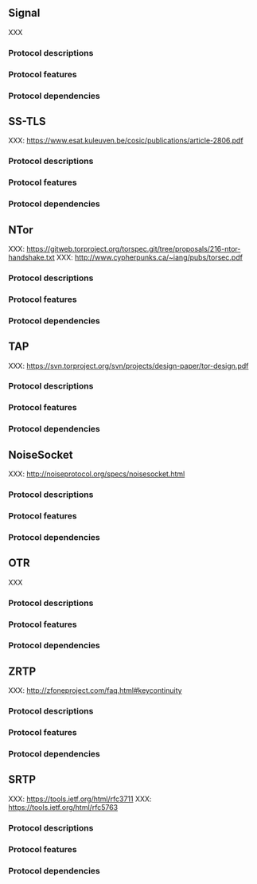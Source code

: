 ## Signal

XXX

### Protocol descriptions
### Protocol features
### Protocol dependencies


## SS-TLS

XXX: https://www.esat.kuleuven.be/cosic/publications/article-2806.pdf

### Protocol descriptions
### Protocol features
### Protocol dependencies

## NTor

XXX: https://gitweb.torproject.org/torspec.git/tree/proposals/216-ntor-handshake.txt
XXX: http://www.cypherpunks.ca/~iang/pubs/torsec.pdf

### Protocol descriptions
### Protocol features
### Protocol dependencies

## TAP

XXX: https://svn.torproject.org/svn/projects/design-paper/tor-design.pdf

### Protocol descriptions
### Protocol features
### Protocol dependencies

## NoiseSocket

XXX: http://noiseprotocol.org/specs/noisesocket.html

### Protocol descriptions
### Protocol features
### Protocol dependencies

## OTR

XXX

### Protocol descriptions
### Protocol features
### Protocol dependencies


## ZRTP

XXX: http://zfoneproject.com/faq.html#keycontinuity

### Protocol descriptions
### Protocol features
### Protocol dependencies

## SRTP

XXX: https://tools.ietf.org/html/rfc3711
XXX: https://tools.ietf.org/html/rfc5763

### Protocol descriptions
### Protocol features
### Protocol dependencies

